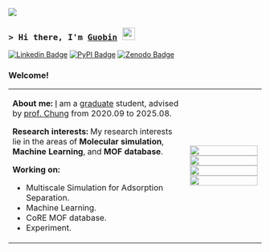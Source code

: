 ![](https://komarev.com/ghpvc/?username=sxm13)
### <samp>&gt; Hi there, I'm [Guobin](https://sxm13.github.io/GuobinZhao.github.io/) <img src="https://media.giphy.com/media/hvRJCLFzcasrR4ia7z/giphy.gif" width="25"> </samp>
[![Linkedin Badge](https://img.shields.io/badge/-LinkedIn-0e76a8?style=flat-square&logo=Linkedin&logoColor=white)](https://www.linkedin.com/in/guobin-zhao-427818256/)
[![PyPI Badge](https://img.shields.io/badge/PyPI-Guobin%20Zhao-3775A9?style=flat-square&logo=pypi&logoColor=white)](https://pypi.org/user/q342247760/)
[![Zenodo Badge](https://img.shields.io/badge/Zenodo-Guobin%20Zhao-FF6600?style=flat-square&logo=zenodo&logoColor=white)](https://zenodo.org/search?q=metadata.creators.person_or_org.name%3A%22ZHAO%2C%20GUOBIN%22&l=list&p=1&s=10&sort=bestmatch)
### Welcome! &nbsp;
<table>
  <tr>
    <td width="70%">
      <p>
        <strong>About me:</strong> <a href="https://resume.github.io/?sxm13">I</a> am a <a href="https://pusan.ac.kr/kor/Main.do">graduate</a> student, 
        advised by <a href="https://sites.google.com/view/dcel-lab/people/professor">prof. Chung</a> from 2020.09 to 2025.08.
      </p>
      <p>
        <strong>Research interests:</strong> My research interests lie in the areas of <strong>Molecular simulation</strong>, 
        <strong>Machine Learning</strong>, and <strong>MOF database</strong>.
      </p>
      <p>
        <strong>Working on:</strong>
        <ul>
          <li>Multiscale Simulation for Adsorption Separation.</li>
          <li>Machine Learning.</li>
          <li>CoRE MOF database.</li>
          <li>Experiment.</li>
        </ul>
      </p>
    </td>
    <td width="30%">
      <img src="https://github-readme-stats.vercel.app/api?username=sxm13&show_icons=true&theme=radical" width="100%">
      <img src="https://github-profile-summary-cards.vercel.app/api/cards/productive-time?username=sxm13&theme=maroongold" width="100%">
      <img src="https://github-readme-stats.vercel.app/api/top-langs/?username=sxm13&hide=java,html,css&theme=dracula" width="100%">
      <img src="https://github-profile-summary-cards.vercel.app/api/cards/profile-details?username=sxm13&theme=maroongold" width="100%">
    </td>
  </tr>
</table>
